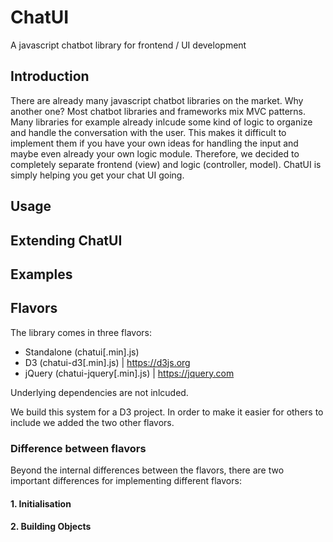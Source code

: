 # ChatUI
A javascript chatbot library for frontend / UI development

## Introduction

There are already many javascript chatbot libraries on the market. Why another one? Most chatbot libraries and frameworks mix MVC patterns. Many libraries for example already inlcude some kind of logic to organize and handle the conversation with the user. This makes it difficult to implement them if you have your own ideas for handling the input and maybe even already your own logic module. Therefore, we decided to completely separate frontend (view) and logic (controller, model). ChatUI is simply helping you get your chat UI going.

## Usage

## Extending ChatUI

## Examples

## Flavors

The library comes in three flavors:

- Standalone (chatui[.min].js)
- D3 (chatui-d3[.min].js) | https://d3js.org
- jQuery (chatui-jquery[.min].js) | https://jquery.com

Underlying dependencies are not inlcuded. 

We build this system for a D3 project. In order to make it easier for others to include we added the two other flavors.

### Difference between flavors

Beyond the internal differences between the flavors, there are two important differences for implementing different flavors:

#### 1. Initialisation

#### 2. Building Objects

